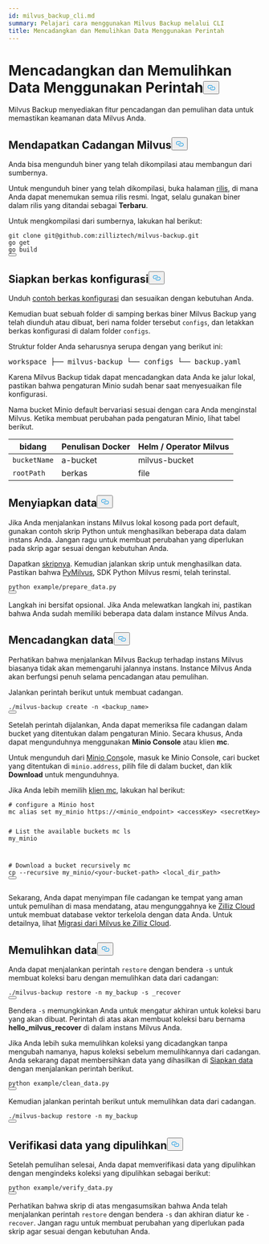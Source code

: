 ```yaml
---
id: milvus_backup_cli.md
summary: Pelajari cara menggunakan Milvus Backup melalui CLI
title: Mencadangkan dan Memulihkan Data Menggunakan Perintah
---
```

<h1 id="Back-up-and-Restore-Data-Using-Commands" class="common-anchor-header">Mencadangkan dan Memulihkan Data Menggunakan Perintah<button data-href="#Back-up-and-Restore-Data-Using-Commands" class="anchor-icon" translate="no">
      <svg translate="no"
        aria-hidden="true"
        focusable="false"
        height="20"
        version="1.1"
        viewBox="0 0 16 16"
        width="16"
      >
        <path
          fill="#0092E4"
          fill-rule="evenodd"
          d="M4 9h1v1H4c-1.5 0-3-1.69-3-3.5S2.55 3 4 3h4c1.45 0 3 1.69 3 3.5 0 1.41-.91 2.72-2 3.25V8.59c.58-.45 1-1.27 1-2.09C10 5.22 8.98 4 8 4H4c-.98 0-2 1.22-2 2.5S3 9 4 9zm9-3h-1v1h1c1 0 2 1.22 2 2.5S13.98 12 13 12H9c-.98 0-2-1.22-2-2.5 0-.83.42-1.64 1-2.09V6.25c-1.09.53-2 1.84-2 3.25C6 11.31 7.55 13 9 13h4c1.45 0 3-1.69 3-3.5S14.5 6 13 6z"
        ></path>
      </svg>
    </button></h1><p>Milvus Backup menyediakan fitur pencadangan dan pemulihan data untuk memastikan keamanan data Milvus Anda.</p>
<h2 id="Obtain-Milvus-Backup" class="common-anchor-header">Mendapatkan Cadangan Milvus<button data-href="#Obtain-Milvus-Backup" class="anchor-icon" translate="no">
      <svg translate="no"
        aria-hidden="true"
        focusable="false"
        height="20"
        version="1.1"
        viewBox="0 0 16 16"
        width="16"
      >
        <path
          fill="#0092E4"
          fill-rule="evenodd"
          d="M4 9h1v1H4c-1.5 0-3-1.69-3-3.5S2.55 3 4 3h4c1.45 0 3 1.69 3 3.5 0 1.41-.91 2.72-2 3.25V8.59c.58-.45 1-1.27 1-2.09C10 5.22 8.98 4 8 4H4c-.98 0-2 1.22-2 2.5S3 9 4 9zm9-3h-1v1h1c1 0 2 1.22 2 2.5S13.98 12 13 12H9c-.98 0-2-1.22-2-2.5 0-.83.42-1.64 1-2.09V6.25c-1.09.53-2 1.84-2 3.25C6 11.31 7.55 13 9 13h4c1.45 0 3-1.69 3-3.5S14.5 6 13 6z"
        ></path>
      </svg>
    </button></h2><p>Anda bisa mengunduh biner yang telah dikompilasi atau membangun dari sumbernya.</p>
<p>Untuk mengunduh biner yang telah dikompilasi, buka halaman <a href="https://github.com/zilliztech/milvus-backup/releases">rilis</a>, di mana Anda dapat menemukan semua rilis resmi. Ingat, selalu gunakan biner dalam rilis yang ditandai sebagai <strong>Terbaru</strong>.</p>
<p>Untuk mengkompilasi dari sumbernya, lakukan hal berikut:</p>
<pre><code translate="no" class="language-shell">git <span class="hljs-built_in">clone</span> git@github.com:zilliztech/milvus-backup.git
go get
go build
<button class="copy-code-btn"></button></code></pre>
<h2 id="Prepare-configuration-file" class="common-anchor-header">Siapkan berkas konfigurasi<button data-href="#Prepare-configuration-file" class="anchor-icon" translate="no">
      <svg translate="no"
        aria-hidden="true"
        focusable="false"
        height="20"
        version="1.1"
        viewBox="0 0 16 16"
        width="16"
      >
        <path
          fill="#0092E4"
          fill-rule="evenodd"
          d="M4 9h1v1H4c-1.5 0-3-1.69-3-3.5S2.55 3 4 3h4c1.45 0 3 1.69 3 3.5 0 1.41-.91 2.72-2 3.25V8.59c.58-.45 1-1.27 1-2.09C10 5.22 8.98 4 8 4H4c-.98 0-2 1.22-2 2.5S3 9 4 9zm9-3h-1v1h1c1 0 2 1.22 2 2.5S13.98 12 13 12H9c-.98 0-2-1.22-2-2.5 0-.83.42-1.64 1-2.09V6.25c-1.09.53-2 1.84-2 3.25C6 11.31 7.55 13 9 13h4c1.45 0 3-1.69 3-3.5S14.5 6 13 6z"
        ></path>
      </svg>
    </button></h2><p>Unduh <a href="https://raw.githubusercontent.com/zilliztech/milvus-backup/master/configs/backup.yaml">contoh berkas konfigurasi</a> dan sesuaikan dengan kebutuhan Anda.</p>
<p>Kemudian buat sebuah folder di samping berkas biner Milvus Backup yang telah diunduh atau dibuat, beri nama folder tersebut <code translate="no">configs</code>, dan letakkan berkas konfigurasi di dalam folder <code translate="no">configs</code>.</p>
<p>Struktur folder Anda seharusnya serupa dengan yang berikut ini:</p>
<pre>
workspace ├── milvus-backup └── configs └── backup.yaml</pre>
<p>Karena Milvus Backup tidak dapat mencadangkan data Anda ke jalur lokal, pastikan bahwa pengaturan Minio sudah benar saat menyesuaikan file konfigurasi.</p>
<div class="alert note">
<p>Nama bucket Minio default bervariasi sesuai dengan cara Anda menginstal Milvus. Ketika membuat perubahan pada pengaturan Minio, lihat tabel berikut.</p>
<table>
<thead>
<tr><th>bidang</th><th>Penulisan Docker</th><th>Helm / Operator Milvus</th></tr>
</thead>
<tbody>
<tr><td><code translate="no">bucketName</code></td><td>a-bucket</td><td>milvus-bucket</td></tr>
<tr><td><code translate="no">rootPath</code></td><td>berkas</td><td>file</td></tr>
</tbody>
</table>
</div>
<h2 id="Prepare-data" class="common-anchor-header">Menyiapkan data<button data-href="#Prepare-data" class="anchor-icon" translate="no">
      <svg translate="no"
        aria-hidden="true"
        focusable="false"
        height="20"
        version="1.1"
        viewBox="0 0 16 16"
        width="16"
      >
        <path
          fill="#0092E4"
          fill-rule="evenodd"
          d="M4 9h1v1H4c-1.5 0-3-1.69-3-3.5S2.55 3 4 3h4c1.45 0 3 1.69 3 3.5 0 1.41-.91 2.72-2 3.25V8.59c.58-.45 1-1.27 1-2.09C10 5.22 8.98 4 8 4H4c-.98 0-2 1.22-2 2.5S3 9 4 9zm9-3h-1v1h1c1 0 2 1.22 2 2.5S13.98 12 13 12H9c-.98 0-2-1.22-2-2.5 0-.83.42-1.64 1-2.09V6.25c-1.09.53-2 1.84-2 3.25C6 11.31 7.55 13 9 13h4c1.45 0 3-1.69 3-3.5S14.5 6 13 6z"
        ></path>
      </svg>
    </button></h2><p>Jika Anda menjalankan instans Milvus lokal kosong pada port default, gunakan contoh skrip Python untuk menghasilkan beberapa data dalam instans Anda. Jangan ragu untuk membuat perubahan yang diperlukan pada skrip agar sesuai dengan kebutuhan Anda.</p>
<p>Dapatkan <a href="https://raw.githubusercontent.com/zilliztech/milvus-backup/main/example/prepare_data.py">skripnya</a>. Kemudian jalankan skrip untuk menghasilkan data. Pastikan bahwa <a href="https://pypi.org/project/pymilvus/">PyMilvus</a>, SDK Python Milvus resmi, telah terinstal.</p>
<pre><code translate="no" class="language-shell">python example/prepare_data.py
<button class="copy-code-btn"></button></code></pre>
<p>Langkah ini bersifat opsional. Jika Anda melewatkan langkah ini, pastikan bahwa Anda sudah memiliki beberapa data dalam instance Milvus Anda.</p>
<h2 id="Back-up-data" class="common-anchor-header">Mencadangkan data<button data-href="#Back-up-data" class="anchor-icon" translate="no">
      <svg translate="no"
        aria-hidden="true"
        focusable="false"
        height="20"
        version="1.1"
        viewBox="0 0 16 16"
        width="16"
      >
        <path
          fill="#0092E4"
          fill-rule="evenodd"
          d="M4 9h1v1H4c-1.5 0-3-1.69-3-3.5S2.55 3 4 3h4c1.45 0 3 1.69 3 3.5 0 1.41-.91 2.72-2 3.25V8.59c.58-.45 1-1.27 1-2.09C10 5.22 8.98 4 8 4H4c-.98 0-2 1.22-2 2.5S3 9 4 9zm9-3h-1v1h1c1 0 2 1.22 2 2.5S13.98 12 13 12H9c-.98 0-2-1.22-2-2.5 0-.83.42-1.64 1-2.09V6.25c-1.09.53-2 1.84-2 3.25C6 11.31 7.55 13 9 13h4c1.45 0 3-1.69 3-3.5S14.5 6 13 6z"
        ></path>
      </svg>
    </button></h2><p>Perhatikan bahwa menjalankan Milvus Backup terhadap instans Milvus biasanya tidak akan memengaruhi jalannya instans. Instance Milvus Anda akan berfungsi penuh selama pencadangan atau pemulihan.</p>
<div class="tab-wrapper"></div>
<p>Jalankan perintah berikut untuk membuat cadangan.</p>
<pre><code translate="no" class="language-shell">./milvus-backup create -n &lt;backup_name&gt;
<button class="copy-code-btn"></button></code></pre>
<p>Setelah perintah dijalankan, Anda dapat memeriksa file cadangan dalam bucket yang ditentukan dalam pengaturan Minio. Secara khusus, Anda dapat mengunduhnya menggunakan <strong>Minio Console</strong> atau klien <strong>mc</strong>.</p>
<p>Untuk mengunduh dari <a href="https://min.io/docs/minio/kubernetes/upstream/administration/minio-console.html">Minio Cons</a>ole, masuk ke Minio Console, cari bucket yang ditentukan di <code translate="no">minio.address</code>, pilih file di dalam bucket, dan klik <strong>Download</strong> untuk mengunduhnya.</p>
<p>Jika Anda lebih memilih <a href="https://min.io/docs/minio/linux/reference/minio-mc.html#mc-install">klien mc</a>, lakukan hal berikut:</p>
<pre><code translate="no" class="language-shell"><span class="hljs-comment"># configure a Minio host</span>
mc alias <span class="hljs-built_in">set</span> my_minio https://&lt;minio_endpoint&gt; &lt;accessKey&gt; &lt;secretKey&gt;

<span class="hljs-comment"># List the available buckets</span>
mc ls my_minio

<span class="hljs-comment"># Download a bucket recursively</span>
mc cp --recursive my_minio/&lt;your-bucket-path&gt; &lt;local_dir_path&gt;
<button class="copy-code-btn"></button></code></pre>
<p>Sekarang, Anda dapat menyimpan file cadangan ke tempat yang aman untuk pemulihan di masa mendatang, atau mengunggahnya ke <a href="https://cloud.zilliz.com">Zilliz Cloud</a> untuk membuat database vektor terkelola dengan data Anda. Untuk detailnya, lihat <a href="https://zilliz.com/doc/migrate_from_milvus-2x">Migrasi dari Milvus ke Zilliz Cloud</a>.</p>
<h2 id="Restore-data" class="common-anchor-header">Memulihkan data<button data-href="#Restore-data" class="anchor-icon" translate="no">
      <svg translate="no"
        aria-hidden="true"
        focusable="false"
        height="20"
        version="1.1"
        viewBox="0 0 16 16"
        width="16"
      >
        <path
          fill="#0092E4"
          fill-rule="evenodd"
          d="M4 9h1v1H4c-1.5 0-3-1.69-3-3.5S2.55 3 4 3h4c1.45 0 3 1.69 3 3.5 0 1.41-.91 2.72-2 3.25V8.59c.58-.45 1-1.27 1-2.09C10 5.22 8.98 4 8 4H4c-.98 0-2 1.22-2 2.5S3 9 4 9zm9-3h-1v1h1c1 0 2 1.22 2 2.5S13.98 12 13 12H9c-.98 0-2-1.22-2-2.5 0-.83.42-1.64 1-2.09V6.25c-1.09.53-2 1.84-2 3.25C6 11.31 7.55 13 9 13h4c1.45 0 3-1.69 3-3.5S14.5 6 13 6z"
        ></path>
      </svg>
    </button></h2><div class="tab-wrapper"></div>
<p>Anda dapat menjalankan perintah <code translate="no">restore</code> dengan bendera <code translate="no">-s</code> untuk membuat koleksi baru dengan memulihkan data dari cadangan:</p>
<pre><code translate="no" class="language-shell">./milvus-backup restore -n my_backup -s _recover
<button class="copy-code-btn"></button></code></pre>
<p>Bendera <code translate="no">-s</code> memungkinkan Anda untuk mengatur akhiran untuk koleksi baru yang akan dibuat. Perintah di atas akan membuat koleksi baru bernama <strong>hello_milvus_recover</strong> di dalam instans Milvus Anda.</p>
<p>Jika Anda lebih suka memulihkan koleksi yang dicadangkan tanpa mengubah namanya, hapus koleksi sebelum memulihkannya dari cadangan. Anda sekarang dapat membersihkan data yang dihasilkan di <a href="#Prepare-data">Siapkan data</a> dengan menjalankan perintah berikut.</p>
<pre><code translate="no" class="language-shell">python example/clean_data.py
<button class="copy-code-btn"></button></code></pre>
<p>Kemudian jalankan perintah berikut untuk memulihkan data dari cadangan.</p>
<pre><code translate="no" class="language-shell">./milvus-backup restore -n my_backup
<button class="copy-code-btn"></button></code></pre>
<h2 id="Verify-restored-data" class="common-anchor-header">Verifikasi data yang dipulihkan<button data-href="#Verify-restored-data" class="anchor-icon" translate="no">
      <svg translate="no"
        aria-hidden="true"
        focusable="false"
        height="20"
        version="1.1"
        viewBox="0 0 16 16"
        width="16"
      >
        <path
          fill="#0092E4"
          fill-rule="evenodd"
          d="M4 9h1v1H4c-1.5 0-3-1.69-3-3.5S2.55 3 4 3h4c1.45 0 3 1.69 3 3.5 0 1.41-.91 2.72-2 3.25V8.59c.58-.45 1-1.27 1-2.09C10 5.22 8.98 4 8 4H4c-.98 0-2 1.22-2 2.5S3 9 4 9zm9-3h-1v1h1c1 0 2 1.22 2 2.5S13.98 12 13 12H9c-.98 0-2-1.22-2-2.5 0-.83.42-1.64 1-2.09V6.25c-1.09.53-2 1.84-2 3.25C6 11.31 7.55 13 9 13h4c1.45 0 3-1.69 3-3.5S14.5 6 13 6z"
        ></path>
      </svg>
    </button></h2><p>Setelah pemulihan selesai, Anda dapat memverifikasi data yang dipulihkan dengan mengindeks koleksi yang dipulihkan sebagai berikut:</p>
<pre><code translate="no" class="language-shell">python example/verify_data.py
<button class="copy-code-btn"></button></code></pre>
<p>Perhatikan bahwa skrip di atas mengasumsikan bahwa Anda telah menjalankan perintah <code translate="no">restore</code> dengan bendera <code translate="no">-s</code> dan akhiran diatur ke <code translate="no">-recover</code>. Jangan ragu untuk membuat perubahan yang diperlukan pada skrip agar sesuai dengan kebutuhan Anda.</p>
